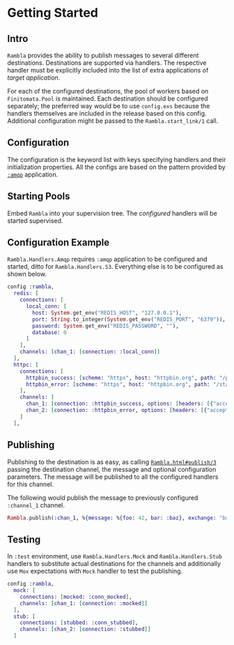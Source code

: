 # Getting Started

## Intro

`Rambla` provides the ability to publish messages to several different destinations. Destinations are supported via handlers. The respective handler must be explicitly included into the list of extra applications of _target application_.

For each of the configured destinations, the pool of workers based on `Finitomata.Pool` is maintained. Each destination should be configured separately; the preferred way would be to use `config.exs` because the handlers themselves are included in the release based on this config. Additional configuration might be passed to the `Rambla.start_link/1` call.

## Configuration

The configuration is the keyword list with keys specifying handlers and their initialization properties. All the configs are based on the pattern provided by [`:amqp`](https://hexdocs.pm/amqp/AMQP.Application.html#get_channel/1-usage) application. 

## Starting Pools

Embed `Rambla` into your supervision tree. The _configured_ handlers will be started supervised.

## Configuration Example

`Rambla.Handlers.Amqp` requires `:amqp` application to be configured and started, ditto for `Rambla.Handlers.S3`. Everything else is to be configured as shown below.

```elixir
config :rambla,
  redis: [
    connections: [
      local_conn: [
        host: System.get_env("REDIS_HOST", "127.0.0.1"),
        port: String.to_integer(System.get_env("REDIS_PORT", "6379")),
        password: System.get_env("REDIS_PASSWORD", ""),
        database: 0
      ]
    ],
    channels: [chan_1: [connection: :local_conn]]
  ],
  httpc: [
    connections: [
      httpbin_success: [scheme: "https", host: "httpbin.org", path: "/post"],
      httpbin_error: [scheme: "https", host: "httpbin.org", path: "/status/500"]
    ],
    channels: [
      chan_1: [connection: :httpbin_success, options: [headers: [{"accept", "application/json"}]]],
      chan_2: [connection: :httpbin_error, options: [headers: [{"accept", "text/plain"}]]]
    ]
  ],
```

## Publishing

Publishing to the destination is as easy, as calling [`Rambla.html#publish/3`](https://hexdocs.pm/rambla/Rambla.html#publish/3) passing the destination channel, the message and optional configuration parameters. The message will be published to all the configured handlers for this channel.

The following would publish the message to previously configured `:channel_1` channel.

```elixir
Rambla.publish(:chan_1, %{message: %{foo: 42, bar: :baz}, exchange: "barfoo"})
```

## Testing

In `:test` environment, use `Rambla.Handlers.Mock` and `Rambla.Handlers.Stub` handlers to substitute actual destinations for the channels and additionally use `Mox` expectations with `Mock` handler to test the publishing.

```elixir
config :rambla,
  mock: [
    connections: [mocked: :conn_mocked],
    channels: [chan_1: [connection: :mocked]]
  ],
  stub: [
    connections: [stubbed: :conn_stubbed],
    channels: [chan_2: [connection: :stubbed]]
  ]
```
